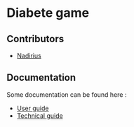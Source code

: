 # Diabete game

## Contributors
- [Nadirius](https://github.com/Nadirius)


## Documentation
Some documentation can be found here :
- [User guide](doc/user_guide/main.pdf)
- [Technical guide](doc/technical_guide/technical_guide.md)
